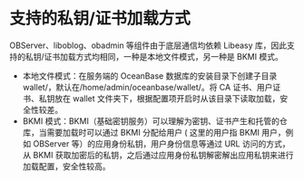 # 支持的私钥/证书加载方式

OBServer、liboblog、obadmin 等组件由于底层通信均依赖 Libeasy 库，因此支持的私钥/证书加载方式均相同，一种是本地文件模式，另一种是 BKMI 模式。

* 本地文件模式：在服务端的 OceanBase 数据库的安装目录下创建子目录wallet/，默认在/home/admin/oceanbase/wallet/。将 CA 证书、用户证书、私钥放在 wallet 文件夹下，根据配置项开启时从该目录下读取加载，安全性较差。
* BKMI 模式：BKMI（基础密钥服务）可以理解为密钥、证书产生和托管的仓库，当需要加载时可以通过 BKMI 分配给用户 ( 这里的用户指 BKMI 用户，例如 OBServer 等）的应用身份私钥，用户身份信息等通过 URL 访问的方式，从 BKMI 获取加密后的私钥，之后通过应用身份私钥解密解出应用私钥来进行加载配置，安全性较高。
